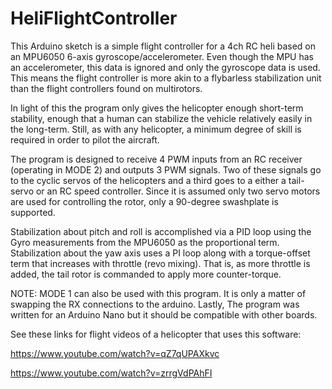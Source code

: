 # HeliFlightController
This Arduino sketch is a simple flight controller for a 4ch RC heli based on an MPU6050 6-axis gyroscope/accelerometer. Even though the MPU has an accelerometer, this data is ignored and only the gyroscope data is used. This means the flight controller is more akin to a flybarless stabilization unit than the flight controllers found on multirotors. 

In light of this the program only gives the helicopter enough short-term stability, enough that a human can stabilize the vehicle relatively easily in the long-term. Still, as with any helicopter, a minimum degree of skill is required in order to pilot the aircraft.

The program is designed to receive 4 PWM inputs from an RC receiver (operating in MODE 2) and outputs 3 PWM signals. Two of these signals go to the cyclic servos of the helicopters and a third goes to a either a tail-servo or an RC speed controller. Since it is assumed only two servo motors are used for controlling the rotor, only a 90-degree swashplate is supported. 

Stabilization about pitch and roll is accomplished via a PID loop using the Gyro measurements from the MPU6050 as the proportional term. Stabilization about the yaw axis uses a PI loop along with a torque-offset term that increases with throttle (revo mixing). That is, as more throttle is added, the tail rotor is commanded to apply more counter-torque.     

NOTE: MODE 1 can also be used with this program. It is only a matter of swapping the RX connections to the arduino. Lastly, The program was written for an Arduino Nano but it should be compatible with other boards. 

See these links for flight videos of a helicopter that uses this software:
  
https://www.youtube.com/watch?v=qZ7qUPAXkvc

https://www.youtube.com/watch?v=zrrgVdPAhFI

